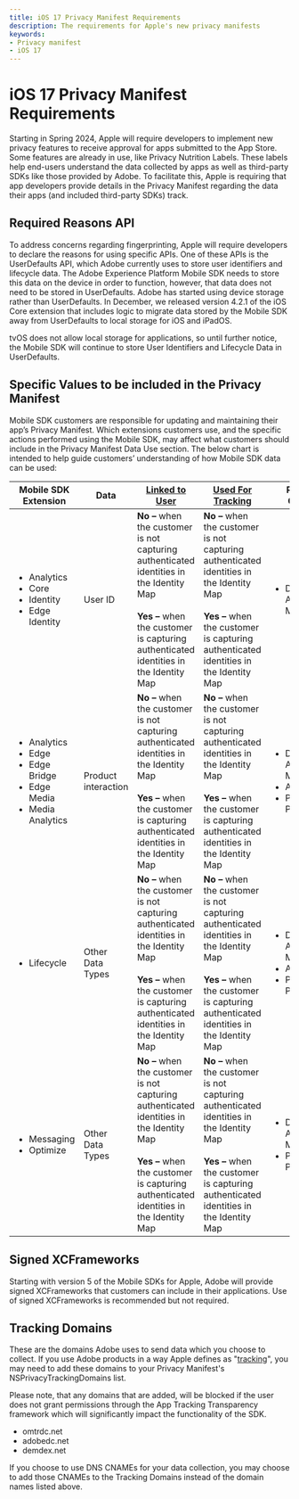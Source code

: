 ```yaml
---
title: iOS 17 Privacy Manifest Requirements
description: The requirements for Apple's new privacy manifests
keywords:
- Privacy manifest
- iOS 17
---
```


# iOS 17 Privacy Manifest Requirements

Starting in Spring 2024, Apple will require developers to implement new privacy features to receive approval for apps submitted to the App Store. Some features are already in use, like Privacy Nutrition Labels. These labels help end-users understand the data collected by apps as well as third-party SDKs like those provided by Adobe. To facilitate this, Apple is requiring that app developers provide details in the Privacy Manifest regarding the data their apps (and included third-party SDKs) track.

## Required Reasons API

To address concerns regarding fingerprinting, Apple will require developers to declare the reasons for using specific APIs. One of these APIs is the UserDefaults API, which Adobe currently uses to store user identifiers and lifecycle data. The Adobe Experience Platform Mobile SDK needs to store this data on the device in order to function, however, that data does not need to be stored in UserDefaults. Adobe has started using device storage rather than UserDefaults. In December, we released version 4.2.1 of the iOS Core extension that includes logic to migrate data stored by the Mobile SDK away from UserDefaults to local storage for iOS and iPadOS.

<InlineAlert variant="info" slots="text"/>

tvOS does not allow local storage for applications, so until further notice, the Mobile SDK will continue to store User Identifiers and Lifecycle Data in UserDefaults.

## Specific Values to be included in the Privacy Manifest

Mobile SDK customers are responsible for updating and maintaining their app’s Privacy Manifest. Which extensions customers use, and the specific actions performed using the Mobile SDK, may affect what customers should include in the Privacy Manifest Data Use section. The below chart is intended to help guide customers’ understanding of how Mobile SDK data can be used:

| **Mobile SDK Extension** | **Data** | [**Linked to User**](https://developer.apple.com/app-store/app-privacy-details/#linked-data) | [**Used For Tracking**](https://developer.apple.com/app-store/app-privacy-details/#user-tracking) | **Reason for Collection** |
| --- | --- | --- | --- | --- |
| <ul><li>Analytics</li><li>Core</li><li>Identity</li><li>Edge Identity</li></ul> | User ID | **No –** when the customer is not capturing authenticated identities in the Identity Map<br/><br/>**Yes** **–** when the customer is capturing authenticated identities in the Identity Map | **No –** when the customer is not capturing authenticated identities in the Identity Map<br/><br/>**Yes** **–** when the customer is capturing authenticated identities in the Identity Map | <ul><li>Developer’s Advertising or Marketing</li></ul> |
| <ul><li>Analytics</li><li>Edge</li><li>Edge Bridge</li><li>Edge Media</li><li>Media Analytics</li></ul> | Product interaction | **No –** when the customer is not capturing authenticated identities in the Identity Map<br/><br/>**Yes** **–** when the customer is capturing authenticated identities in the Identity Map | **No –** when the customer is not capturing authenticated identities in the Identity Map<br/><br/>**Yes** **–** when the customer is capturing authenticated identities in the Identity Map | <ul><li>Developer’s Advertising or Marketing</li><li>Analytics</li><li>Product Personalization</li></ul> |
| <ul><li>Lifecycle</li></ul> | Other Data Types | **No –** when the customer is not capturing authenticated identities in the Identity Map<br/><br/>**Yes** **–** when the customer is capturing authenticated identities in the Identity Map | **No –** when the customer is not capturing authenticated identities in the Identity Map<br/><br/>**Yes** **–** when the customer is capturing authenticated identities in the Identity Map | <ul><li>Developer’s Advertising or Marketing</li><li>Analytics</li><li>Product Personalization</li></ul> |
| <ul><li>Messaging</li><li>Optimize</li></ul> | Other Data Types | **No –** when the customer is not capturing authenticated identities in the Identity Map<br/><br/>**Yes** **–** when the customer is capturing authenticated identities in the Identity Map | **No –** when the customer is not capturing authenticated identities in the Identity Map<br/><br/>**Yes** **–** when the customer is capturing authenticated identities in the Identity Map | <ul><li>Developer’s Advertising or Marketing</li><li>Product Personalization</li></ul> |

## Signed XCFrameworks

Starting with version 5 of the Mobile SDKs for Apple, Adobe will provide signed XCFrameworks that customers can include in their applications. Use of signed XCFrameworks is recommended but not required.

## Tracking Domains

These are the domains Adobe uses to send data which you choose to collect. If you use Adobe products in a way Apple defines as "[tracking](https://developer.apple.com/app-store/user-privacy-and-data-use/)", you may need to add these domains to your Privacy Manifest's NSPrivacyTrackingDomains list.

<InlineAlert variant="warningΩ" slots="text"/>

Please note, that any domains that are added, will be blocked if the user does not grant permissions through the App Tracking Transparency framework which will significantly impact the functionality of the SDK.

* omtrdc.net
* adobedc.net
* demdex.net

<InlineAlert variant="info" slots="text"/>

If you choose to use DNS CNAMEs for your data collection, you may choose to add those CNAMEs to the Tracking Domains instead of the domain names listed above.
